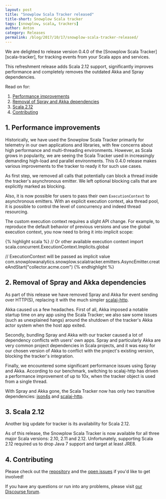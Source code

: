 ```yaml
---
layout: post
title: "Snowplow Scala Tracker released"
title-short: Snowplow Scala tracker
tags: [snowplow, scala, trackers]
author: Anton
category: Releases
permalink: /blog/2017/10/17/snowplow-scala-tracker-released/
---
```


We are delighted to release version 0.4.0 of the [Snowplow Scala Tracker][scala-tracker], for tracking events from your Scala apps and services.

This refreshment release adds Scala 2.12 support, significantly improves performance and completely removes the outdated Akka and Spray dependencies.

<!--more-->

Read on for:

1. [Performance improvements](#performance)
2. [Removal of Spray and Akka dependencies](#akka)
3. [Scala 2.12](#scala-212)
4. [Contributing](#contributing)

<h2 id="performance">1. Performance improvements</h2>

Historically, we have used the Snowplow Scala Tracker primarily for telemetry in our own applications and libraries, with few concerns about high performance and multi-threading environments. However, as Scala grows in popularity, we are seeing the Scala Tracker used in increasingly demanding high-load and parallel environments. This 0.4.0 release makes various improvements to the tracker to ready it for such use cases.

As first step, we removed all calls that potentially can block a thread inside the tracker's asynchronous emitter.
We left optional blocking calls that are explicitly marked as blocking.

Also, it is now possible for users to pass their own `ExecutionContext` to asynchronous emitters. With an explicit execution context, aka thread pool, it is possible to control the level of concurrency and indeed thread resourcing.

The custom execution context requires a slight API change. For example, to reproduce the default behavior of previous versions and use the global execution context, you now need to bring it into implicit scope:

{% highlight scala %}
// Or other available execution context
import scala.concurrent.ExecutionContext.Implicits.global

// ExecutionContext will be passed as implicit value
com.snowplowanalytics.snowplow.scalatracker.emitters.AsyncEmitter.createAndStart("collector.acme.com")
{% endhighlight %}

<h2 id="akka">2. Removal of Spray and Akka dependencies</h2>

As part of this release we have removed Spray and Akka for event sending over HTTP(S), replacing it with the much simpler [scalaj-http][scalaj-http].

Akka caused us a few headaches. First of all, Akka imposed a notable startup time on any app using the Scala Tracker; we also saw some issues (such as unexplained hangs) around the shutdown of the tracker's Akka actor system when the host app exited.

Secondly, bundling Spray and Akka with our tracker caused a lot of dependency conflicts with users' own apps. Spray and particularly Akka are very common project dependencies in Scala projects, and it was easy for our chosen version of Akka to conflict with the project's existing version, blocking the tracker's integration.

Finally, we encountered some significant performance issues using Spray and Akka. According to our benchmark, switching to scalaj-http has driven a performance improvement of up to 10x, when the tracker object is used from a single thread.

With Spray and Akka gone, the Scala Tracker now has only two transitive dependencies: [json4s][json4s] and [scalaj-http][scalaj-http].

<h2 id="scala-212">3. Scala 2.12</h2>

Another big update for tracker is its availability for Scala 2.12.

As of this release, the Snowplow Scala Tracker is now available for all three major Scala versions: 2.10, 2.11 and 2.12.
Unfortunately, supporting Scala 2.12 required us to drop Java 7 support and target at least JRE8.

<h2 id="contributing">4. Contributing</h2>

Please check out the [repository][repo] and the [open issues][issues] if you'd like to get involved!

If you have any questions or run into any problems, please visit [our Discourse forum][discourse].

[repo]: https://github.com/snowplow/snowplow-scala-tracker
[release-1]: https://github.com/snowplow/snowplow-docker/releases/tag/r1

[issues]: https://github.com/snowplow/snowplow-scala-tracker/issues

[discourse]: http://discourse.snowplowanalytics.com/

[json4s]: https://github.com/json4s/json4s
[scalaj-http]: https://github.com/scalaj/scalaj-http

